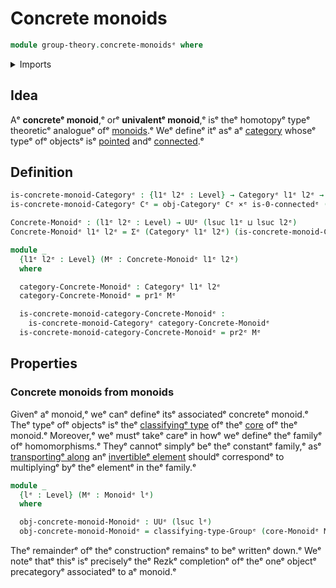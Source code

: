 # Concrete monoids

```agda
module group-theory.concrete-monoidsᵉ where
```

<details><summary>Imports</summary>

```agda
open import category-theory.categoriesᵉ

open import foundation.0-connected-typesᵉ
open import foundation.cartesian-product-typesᵉ
open import foundation.dependent-pair-typesᵉ
open import foundation.universe-levelsᵉ

open import group-theory.cores-monoidsᵉ
open import group-theory.monoidsᵉ
open import group-theory.torsorsᵉ
```

</details>

## Idea

Aᵉ **concreteᵉ monoid**,ᵉ orᵉ **univalentᵉ monoid**,ᵉ isᵉ theᵉ homotopyᵉ typeᵉ theoreticᵉ
analogueᵉ ofᵉ [monoids](group-theory.monoids.md).ᵉ Weᵉ defineᵉ itᵉ asᵉ aᵉ
[category](category-theory.categories.mdᵉ) whoseᵉ typeᵉ ofᵉ objectsᵉ isᵉ
[pointed](structured-types.pointed-types.mdᵉ) andᵉ
[connected](foundation.0-connected-types.md).ᵉ

## Definition

```agda
is-concrete-monoid-Categoryᵉ : {l1ᵉ l2ᵉ : Level} → Categoryᵉ l1ᵉ l2ᵉ → UUᵉ l1ᵉ
is-concrete-monoid-Categoryᵉ Cᵉ = obj-Categoryᵉ Cᵉ ×ᵉ is-0-connectedᵉ (obj-Categoryᵉ Cᵉ)

Concrete-Monoidᵉ : (l1ᵉ l2ᵉ : Level) → UUᵉ (lsuc l1ᵉ ⊔ lsuc l2ᵉ)
Concrete-Monoidᵉ l1ᵉ l2ᵉ = Σᵉ (Categoryᵉ l1ᵉ l2ᵉ) (is-concrete-monoid-Categoryᵉ)

module _
  {l1ᵉ l2ᵉ : Level} (Mᵉ : Concrete-Monoidᵉ l1ᵉ l2ᵉ)
  where

  category-Concrete-Monoidᵉ : Categoryᵉ l1ᵉ l2ᵉ
  category-Concrete-Monoidᵉ = pr1ᵉ Mᵉ

  is-concrete-monoid-category-Concrete-Monoidᵉ :
    is-concrete-monoid-Categoryᵉ category-Concrete-Monoidᵉ
  is-concrete-monoid-category-Concrete-Monoidᵉ = pr2ᵉ Mᵉ
```

## Properties

### Concrete monoids from monoids

Givenᵉ aᵉ monoid,ᵉ weᵉ canᵉ defineᵉ itsᵉ associatedᵉ concreteᵉ monoid.ᵉ Theᵉ typeᵉ ofᵉ
objectsᵉ isᵉ theᵉ [classifyingᵉ type](group-theory.concrete-groups.mdᵉ) ofᵉ theᵉ
[core](group-theory.cores-monoids.mdᵉ) ofᵉ theᵉ monoid.ᵉ Moreover,ᵉ weᵉ mustᵉ takeᵉ careᵉ
in howᵉ weᵉ defineᵉ theᵉ familyᵉ ofᵉ homomorphisms.ᵉ Theyᵉ cannotᵉ simplyᵉ beᵉ theᵉ constantᵉ
family,ᵉ asᵉ [transportingᵉ along](foundation.transport-along-identifications.mdᵉ)
anᵉ [invertibleᵉ element](group-theory.invertible-elements-monoids.mdᵉ) shouldᵉ
correspondᵉ to multiplyingᵉ byᵉ theᵉ elementᵉ in theᵉ family.ᵉ

```agda
module _
  {lᵉ : Level} (Mᵉ : Monoidᵉ lᵉ)
  where

  obj-concrete-monoid-Monoidᵉ : UUᵉ (lsuc lᵉ)
  obj-concrete-monoid-Monoidᵉ = classifying-type-Groupᵉ (core-Monoidᵉ Mᵉ)
```

Theᵉ remainderᵉ ofᵉ theᵉ constructionᵉ remainsᵉ to beᵉ writtenᵉ down.ᵉ Weᵉ noteᵉ thatᵉ thisᵉ
isᵉ preciselyᵉ theᵉ Rezkᵉ completionᵉ ofᵉ theᵉ oneᵉ objectᵉ precategoryᵉ associatedᵉ to aᵉ
monoid.ᵉ